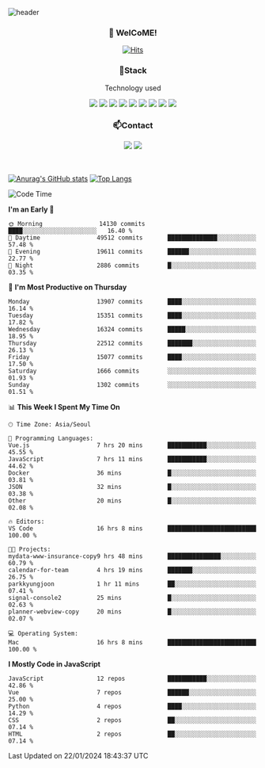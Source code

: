 ![header](https://capsule-render.vercel.app/api?type=waving&color=gradient&height=200&text=Kyungjoon&fontAlign=70&fontAlignY=40&animation=twinkling)

<h3 align="center">👋 WelCoME!</h3>

<div align=center>
  
[![Hits](https://hits.seeyoufarm.com/api/count/incr/badge.svg?url=https%3A%2F%2Fgithub.com%2Fuvula6921&count_bg=%2322BAC9&title_bg=%23827F7F&icon=iconify.svg&icon_color=%2325A27F&title=visits&edge_flat=false)](https://hits.seeyoufarm.com)
  
</div>
<h3 align="center">📌Stack</h3>
<p align="center">Technology used</p>
<div align="center"><img src="https://img.shields.io/badge/HTML5-E34F26?style=flat-square&logo=HTML5&logoColor=white"></img> <img src="https://img.shields.io/badge/CSS3-0A84FF?style=flat-square&logo=CSS3&logoColor=white"></img> <img src="https://img.shields.io/badge/JavaScript-FFCD11?style=flat-square&logo=JavaScript&logoColor=white"></img> <img src="https://img.shields.io/badge/React-00BCF6?style=flat-square&logo=React&logoColor=white"></img> <img src="https://img.shields.io/badge/jQuery-3655FF?style=flat-square&logo=jQuery&logoColor=white"></img> <img src="https://img.shields.io/badge/Ruby-E0115F?style=flat-square&logo=Ruby&logoColor=white"></img> <img src="https://img.shields.io/badge/Python-4B8BBE?style=flat-square&logo=Python&logoColor=white"></img> <img src="https://img.shields.io/badge/Vue-4FC08D?style=flat-square&logo=Vue.js&logoColor=white"></img> <img src="https://img.shields.io/badge/Nuxt-00DC82?style=flat-square&logo=Nuxt.js&logoColor=white"></img></div>

<h3 align="center">📫Contact</h3>
<div align="center"><a href="https://velog.io/@uvula6921/"><img src="https://img.shields.io/badge/Blog-20c997?style=flat-square&logo=V&logoColor=white"/></a> <a href="pkj6921@gmail.com"><img src="https://img.shields.io/badge/Gmail-EA4335?style=flat-square&logo=Gmail&logoColor=white"/></a></div>
<br>
<br>

[![Anurag's GitHub stats](https://github-readme-stats.vercel.app/api?username=uvula6921&hide=stars,issues&show_icons=true&count_private=true&theme=tokyonight)](https://github.com/anuraghazra/github-readme-stats)
[![Top Langs](https://github-readme-stats.vercel.app/api/top-langs/?username=uvula6921&hide=css,jupyter%20notebook,html&exclude_repo=uvula6921,uvula6921.github.io&layout=compact&langs_count=8)](https://github.com/anuraghazra/github-readme-stats)

<!--START_SECTION:waka-->
![Code Time](http://img.shields.io/badge/Code%20Time-2%2C030%20hrs%2029%20mins-blue)

**I'm an Early 🐤** 

```text
🌞 Morning                14130 commits       ████░░░░░░░░░░░░░░░░░░░░░   16.40 % 
🌆 Daytime                49512 commits       ██████████████░░░░░░░░░░░   57.48 % 
🌃 Evening                19611 commits       ██████░░░░░░░░░░░░░░░░░░░   22.77 % 
🌙 Night                  2886 commits        █░░░░░░░░░░░░░░░░░░░░░░░░   03.35 % 
```
📅 **I'm Most Productive on Thursday** 

```text
Monday                   13907 commits       ████░░░░░░░░░░░░░░░░░░░░░   16.14 % 
Tuesday                  15351 commits       ████░░░░░░░░░░░░░░░░░░░░░   17.82 % 
Wednesday                16324 commits       █████░░░░░░░░░░░░░░░░░░░░   18.95 % 
Thursday                 22512 commits       ███████░░░░░░░░░░░░░░░░░░   26.13 % 
Friday                   15077 commits       ████░░░░░░░░░░░░░░░░░░░░░   17.50 % 
Saturday                 1666 commits        ░░░░░░░░░░░░░░░░░░░░░░░░░   01.93 % 
Sunday                   1302 commits        ░░░░░░░░░░░░░░░░░░░░░░░░░   01.51 % 
```


📊 **This Week I Spent My Time On** 

```text
🕑︎ Time Zone: Asia/Seoul

💬 Programming Languages: 
Vue.js                   7 hrs 20 mins       ███████████░░░░░░░░░░░░░░   45.55 % 
JavaScript               7 hrs 11 mins       ███████████░░░░░░░░░░░░░░   44.62 % 
Docker                   36 mins             █░░░░░░░░░░░░░░░░░░░░░░░░   03.81 % 
JSON                     32 mins             █░░░░░░░░░░░░░░░░░░░░░░░░   03.38 % 
Other                    20 mins             █░░░░░░░░░░░░░░░░░░░░░░░░   02.08 % 

🔥 Editors: 
VS Code                  16 hrs 8 mins       █████████████████████████   100.00 % 

🐱‍💻 Projects: 
mydata-www-insurance-copy9 hrs 48 mins       ███████████████░░░░░░░░░░   60.79 % 
calendar-for-team        4 hrs 19 mins       ███████░░░░░░░░░░░░░░░░░░   26.75 % 
parkkyungjoon            1 hr 11 mins        ██░░░░░░░░░░░░░░░░░░░░░░░   07.41 % 
signal-console2          25 mins             █░░░░░░░░░░░░░░░░░░░░░░░░   02.63 % 
planner-webview-copy     20 mins             █░░░░░░░░░░░░░░░░░░░░░░░░   02.07 % 

💻 Operating System: 
Mac                      16 hrs 8 mins       █████████████████████████   100.00 % 
```

**I Mostly Code in JavaScript** 

```text
JavaScript               12 repos            ███████████░░░░░░░░░░░░░░   42.86 % 
Vue                      7 repos             ██████░░░░░░░░░░░░░░░░░░░   25.00 % 
Python                   4 repos             ████░░░░░░░░░░░░░░░░░░░░░   14.29 % 
CSS                      2 repos             ██░░░░░░░░░░░░░░░░░░░░░░░   07.14 % 
HTML                     2 repos             ██░░░░░░░░░░░░░░░░░░░░░░░   07.14 % 
```




 Last Updated on 22/01/2024 18:43:37 UTC
<!--END_SECTION:waka-->
